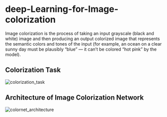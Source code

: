 # deep-Learning-for-Image-colorization
Image colorization is the process of taking an input grayscale (black and white) image and then producing an output colorized image that represents the semantic colors and tones of the input (for example, an ocean on a clear sunny day must be plausibly “blue” — it can’t be colored “hot pink” by the model).

## Colorization Task


![colorization_task](https://user-images.githubusercontent.com/63404097/159482545-861bf1de-98ea-4a23-8ce9-76386141fdf7.png)



## Architecture of Image Colorization Network


![colornet_architecture](https://user-images.githubusercontent.com/63404097/159618237-c63335f4-4ee6-4508-9d44-47c1a4e191f1.png)
